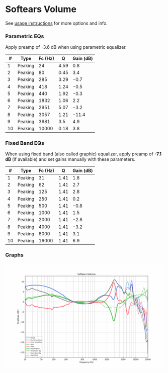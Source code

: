 # Softears Volume
See [usage instructions](https://github.com/jaakkopasanen/AutoEq#usage) for more options and info.

### Parametric EQs
Apply preamp of -3.6 dB when using parametric equalizer.

|   # | Type    |   Fc (Hz) |    Q |   Gain (dB) |
|-----|---------|-----------|------|-------------|
|   1 | Peaking |        24 | 4.59 |         0.8 |
|   2 | Peaking |        80 | 0.45 |         3.4 |
|   3 | Peaking |       285 | 3.29 |        -0.7 |
|   4 | Peaking |       418 | 1.24 |        -0.5 |
|   5 | Peaking |       440 | 1.92 |        -0.3 |
|   6 | Peaking |      1832 | 1.06 |         2.2 |
|   7 | Peaking |      2951 | 5.07 |        -3.2 |
|   8 | Peaking |      3057 | 1.21 |       -11.4 |
|   9 | Peaking |      3681 | 3.5  |         4.9 |
|  10 | Peaking |     10000 | 0.18 |         3.8 |

### Fixed Band EQs
When using fixed band (also called graphic) equalizer, apply preamp of **-7.1 dB** (if available) and set gains manually with these parameters.

|   # | Type    |   Fc (Hz) |    Q |   Gain (dB) |
|-----|---------|-----------|------|-------------|
|   1 | Peaking |        31 | 1.41 |         1.8 |
|   2 | Peaking |        62 | 1.41 |         2.7 |
|   3 | Peaking |       125 | 1.41 |         2.8 |
|   4 | Peaking |       250 | 1.41 |         0.2 |
|   5 | Peaking |       500 | 1.41 |        -0.8 |
|   6 | Peaking |      1000 | 1.41 |         1.5 |
|   7 | Peaking |      2000 | 1.41 |        -2.8 |
|   8 | Peaking |      4000 | 1.41 |        -3.2 |
|   9 | Peaking |      8000 | 1.41 |         3.1 |
|  10 | Peaking |     16000 | 1.41 |         6.9 |

### Graphs
![](./Softears%20Volume.png)
